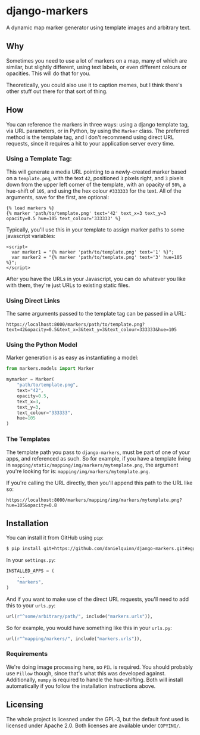 # django-markers

A dynamic map marker generator using template images and arbitrary text.


## Why

Sometimes you need to use a lot of markers on a map, many of which are similar,
but slightly different, using text labels, or even different colours or
opacities.  This will do that for you.

Theoretically, you could also use it to caption memes, but I think there's
other stuff out there for that sort of thing.


## How

You can reference the markers in three ways: using a django template tag, via
URL parameters, or in Python, by using the `Marker` class.  The preferred
method is the template tag, and I don't recommend using direct URL requests,
since it requires a hit to your application server every time.

### Using a Template Tag:

This will generate a media URL pointing to a newly-created marker based on a
`template.png`, with the text `42`, positioned `3` pixels right, and `3` pixels
down from the upper left corner of the template, with an opacity of `50%`, a
hue-shift of `105`, and using the hex colour `#333333` for the text.  All of the
arguments, save for the first, are optional:

```django
{% load markers %}
{% marker 'path/to/template.png' text='42' text_x=3 text_y=3 opacity=0.5 hue=105 text_colour='333333' %}
```

Typically, you'll use this in your template to assign marker paths to some
javascript variables:

```django
<script>
  var marker1 = "{% marker 'path/to/template.png' text='1' %}";
  var marker2 = "{% marker 'path/to/template.png' text='3' hue=105 %}";
</script>
```

After you have the URLs in your Javascript, you can do whatever you like with
them, they're just URLs to existing static files.


### Using Direct Links

The same arguments passed to the template tag can be passed in a URL:

    https://localhost:8000/markers/path/to/template.png?text=42&opacity=0.5&text_x=3&text_y=3&text_colour=333333&hue=105


### Using the Python Model

Marker generation is as easy as instantiating a model:

```python
from markers.models import Marker

mymarker = Marker(
    "path/to/template.png",
    text="42",
    opacity=0.5,
    text_x=3,
    text_y=3,
    text_colour="333333",
    hue=105
)
```


### The Templates

The template path you pass to `django-markers`, must be part of one of your
apps, and referenced as such.  So for example, if you have a template living in
`mapping/static/mapping/img/markers/mytemplate.png`, the argument you're
looking for is: `mapping/img/markers/mytemplate.png`.

If you're calling the URL directly, then you'll append this path to the URL
like so:

    https://localhost:8000/markers/mapping/img/markers/mytemplate.png?hue=105&opacity=0.8


## Installation

You can install it from GitHub using `pip`:

```bash
$ pip install git+https://github.com/danielquinn/django-markers.git#egg=django-markers
```

In your `settings.py`:

```python
INSTALLED_APPS = (
    ...
    "markers",
)
```

And if you want to make use of the direct URL requests, you'll need to add this
to your `urls.py`:

```python
url(r"^some/arbitrary/path/", include("markers.urls")),
```

So for example, you would have something like this in your `urls.py`:

```python
url(r"^mapping/markers/", include("markers.urls")),
```


### Requirements

We're doing image processing here, so `PIL` is required.  You should probably
use `Pillow` though, since that's what this was developed against.
Additionally, `numpy` is required to handle the hue-shifting.  Both will
install automatically if you follow the installation instructions above.


## Licensing

The whole project is licesned under the GPL-3, but the default font used is
licensed under Apache 2.0.  Both licenses are available under `COPYING/`.
